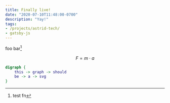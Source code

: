 ```yaml
---
title: Finally live!
date: "2020-07-10T11:48:00-0700"
description: "Yay!"
tags:
- /projects/astrid-tech/
- gatsby-js
---
```


foo bar[^foo]

<please-include-this-web-component/>

$$F = m \cdot a$$

```dot
digraph {
    this -> graph -> should
    be -> a -> svg
}
```

[^foo]: test fn